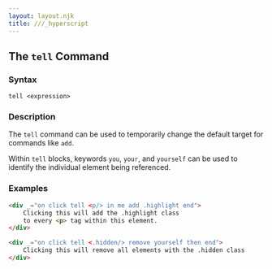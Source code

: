 ```yaml
---
layout: layout.njk
title: ///_hyperscript
---
```


## The `tell` Command

### Syntax

```ebnf
tell <expression>
```

### Description

The `tell` command can be used to temporarily change the default target for commands like `add`.

Within `tell` blocks, keywords `you`, `your`, and `yourself` can be used to identify the individual element being referenced.

### Examples

```html
<div _="on click tell <p/> in me add .highlight end">
    Clicking this will add the .highlight class
    to every <p> tag within this element.
</div>

<div _="on click tell <.hidden/> remove yourself then end">
    Clicking this will remove all elements with the .hidden class
</div>
```
